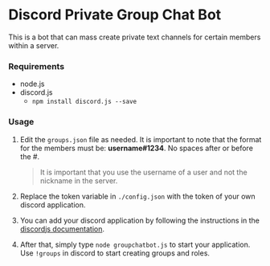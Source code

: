 # Discord Private Group Chat Bot

This is a bot that can mass create private text channels for certain members within a server.

### Requirements

- node.js
- discord.js
    - `npm install discord.js --save`

### Usage
1.  Edit the `groups.json` file as needed. It is important to note that the format for the members must be: **username#1234**. No spaces after or before the #.
    > It is important that you use the username of a user and not the nickname in the server.

2. Replace the token variable in `./config.json` with the token of your own discord application.
 
3. You can add your discord application by following the instructions in the [discordjs documentation](https://discordjs.guide/preparations/adding-your-bot-to-servers.html#bot-invite-links). 

4. After that, simply type `node groupchatbot.js` to start your application. Use `!groups` in discord to start creating groups and roles. 
